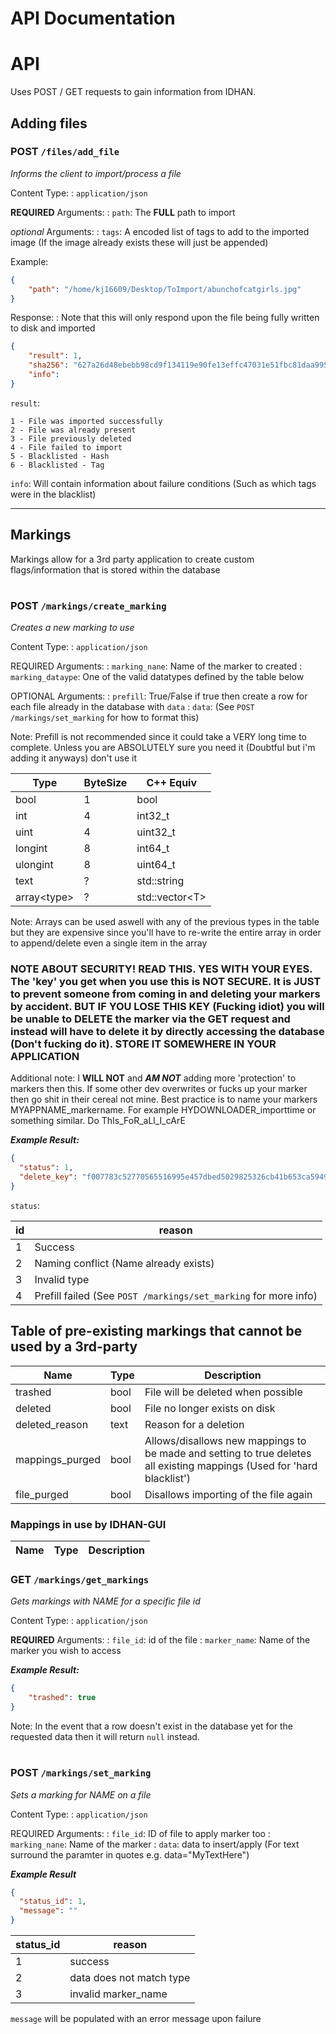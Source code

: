 # API Documentation

# API
Uses POST / GET requests to gain information from IDHAN.


## Adding files
### **POST `/files/add_file`**

_Informs the client to import/process a file_

Content Type:
: `application/json`

**REQUIRED** Arguments:
: `path`: The **FULL** path to import

*optional* Arguments:
: `tags`: A encoded list of tags to add to the imported image (If the image already exists these will just be appended)

Example:
```json
{
	"path": "/home/kj16609/Desktop/ToImport/abunchofcatgirls.jpg"
}
```

Response:
: Note that this will only respond upon the file being fully written to disk and imported

```json
{
	"result": 1,
	"sha256": "627a26d48ebebb98cd9f134119e90fe13effc47031e51fbc81daa99526eb03b4",
	"info":
}
```

`result`:
```
1 - File was imported successfully
2 - File was already present
3 - File previously deleted
4 - File failed to import
5 - Blacklisted - Hash
6 - Blacklisted - Tag 
```

`info`: Will contain information about failure conditions (Such as which tags were in the blacklist)

---

Markings
---
Markings allow for a 3rd party application to create custom flags/information that is stored within the database

#
### **POST `/markings/create_marking`**

_Creates a new marking to use_

Content Type:
: `application/json`

REQUIRED Arguments:
: `marking_nane`: Name of the marker to created
: `marking_dataype`: One of the valid datatypes defined by the table below

OPTIONAL Arguments:
: `prefill`: True/False if true then create a row for each file already in the database with `data`
: `data`: (See `POST /markings/set_marking` for how to format this)

Note: Prefill is not recommended since it could take a VERY long time to complete. Unless you are ABSOLUTELY sure you need it (Doubtful but i'm adding it anyways) don't use it


| Type         | ByteSize | C++ Equiv        |
|--------------|----------|------------------|
| bool         | 1        | bool             |
| int          | 4        | int32_t          |
| uint         | 4        | uint32_t         |
| longint      | 8        | int64_t          |
| ulongint     | 8        | uint64_t         |
| text         | ?        | std::string      |
| array\<type> | ?        | std::vector\<T>  |

Note: Arrays can be used aswell with any of the previous types in the table but they are expensive since you'll have to re-write the entire array in order to append/delete even a single item in the array


### NOTE ABOUT SECURITY! READ THIS. YES WITH YOUR EYES. The 'key' you get when you use this is NOT SECURE. It is JUST to prevent someone from coming in and deleting your markers by accident. BUT IF YOU LOSE THIS KEY (Fucking idiot) you will be unable to DELETE the marker via the GET request and instead will have to delete it by directly accessing the database (Don't fucking do it). STORE IT SOMEWHERE IN YOUR APPLICATION
Additional note: I **WILL NOT** and _**AM NOT**_ adding more 'protection' to markers then this. If some other dev overwrites or fucks up your marker then go shit in their cereal not mine.
Best practice is to name your markers MYAPPNAME_markername. For example HYDOWNLOADER_importtime or something similar. Do ThIs_FoR_aLl_I_cArE

_**Example Result:**_
```json
{
  "status": 1,
  "delete_key": "f007783c52770565516995e457dbed5029825326cb41b653ca5949bbedcc2744"
}
```

`status`:

| id  | reason                                                           |
|-----|------------------------------------------------------------------|
| 1   | Success                                                          |
| 2   | Naming conflict (Name already exists)                            |
| 3   | Invalid type                                                     |
| 4   | Prefill failed (See `POST /markings/set_marking` for more info)  |



## Table of pre-existing markings that cannot be used by a 3rd-party
| Name            | Type | Description                                                                                                            |
|-----------------|------|------------------------------------------------------------------------------------------------------------------------|
| trashed         | bool | File will be deleted when possible                                                                                     |
| deleted         | bool | File no longer exists on disk                                                                                          |
| deleted_reason  | text | Reason for a deletion                                                                                                  |
| mappings_purged | bool | Allows/disallows new mappings to be made and setting to true deletes all existing mappings (Used for 'hard blacklist') |
| file_purged     | bool | Disallows importing of the file again                                                                                  |

### Mappings in use by IDHAN-GUI
| Name | Type | Description  |
|------|------|--------------|




### **GET `/markings/get_markings`**

_Gets markings with NAME for a specific file id_

Content Type:
: `application/json`

**REQUIRED** Arguments:
: `file_id`: id of the file
: `marker_name`: Name of the marker you wish to access

_**Example Result:**_

```json
{
	"trashed": true
}
```

Note: In the event that a row doesn't exist in the database yet for the requested data then it will return `null` instead.

#
### **POST `/markings/set_marking`**

_Sets a marking for NAME on a file_

Content Type:
: `application/json`

REQUIRED Arguments:
: `file_id`: ID of file to apply marker too
: `marking_nane`: Name of the marker
: `data`: data to insert/apply (For text surround the paramter in quotes e.g. data="MyTextHere")

_**Example Result**_

```json
{
  "status_id": 1,
  "message": ""
}
```

| status_id  | reason                   |
|------------|--------------------------|
| 1          | success                  |
| 2          | data does not match type |
| 3          | invalid marker_name      |
`message` will be populated with an error message upon failure













